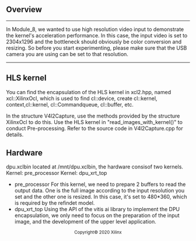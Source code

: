 ## Overview
---
In Module_8, we wanted to use high resolution video input to demonstrate the kernel's acceleration performance. In this case, the input video is set to 2304x1296 and the bottleneck should obviously be color conversion and resizing. So before you start experimenting, please make sure that the USB camera you are using can be set to that resolution.

---
## HLS kernel

You can find the encapsulation of the HLS kernel in xcl2.hpp, named xcl::XilinxOcl, which is used to find cl::device, create cl::kernel, context,cl::kernel, cl::Commandqueue, cl::buffer, etc.

In the structure V4l2Capture, use the methods provided by the structure XilinxOcl to do this. Use the HLS kernel in "read_images_with_kernel()" to conduct Pre-processing. Refer to the source code in V4l2Capture.cpp for details.

## Hardware
dpu.xclbin located at /mnt/dpu.xclbin, the hardware consisof two kernels.
Kernel: pre_processor
Kernel: dpu_xrt_top

- pre_processor
For this kernel, we need to prepare 2 buffers to read the output data. One is the full image according to the input resolution you set and the other one is resized. In this case, it's set to 480*360, which is required by the refindet model.
- dpu_xrt_top
Using the API of the vitis ai library to implement the DPU encapsulation, we only need to focus on the preparation of the input image, and the development of the upper level application.

<p align="center"><sup>Copyright&copy; 2020 Xilinx</sup></p>

